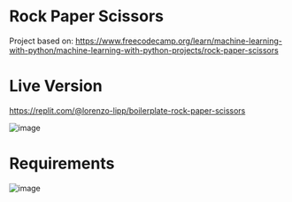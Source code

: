 # Rock Paper Scissors

Project based on: https://www.freecodecamp.org/learn/machine-learning-with-python/machine-learning-with-python-projects/rock-paper-scissors

# Live Version

https://replit.com/@lorenzo-lipp/boilerplate-rock-paper-scissors

![image](https://user-images.githubusercontent.com/91420499/179040766-6cf57b46-6d28-4fcc-b9c6-3f7431d1d3f8.png)

# Requirements

![image](https://user-images.githubusercontent.com/91420499/179041519-5228007f-8939-42a0-9492-4225ce644d2c.png)
